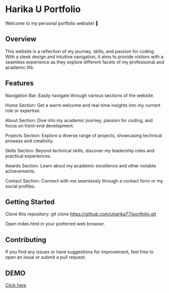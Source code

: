 # Harika U Portfolio

Welcome to my personal portfolio website! 🚀

## Overview

This website is a reflection of my journey, skills, and passion for coding. With a sleek design and intuitive navigation, it aims to provide visitors with a seamless experience as they explore different facets of my professional and academic life.

## Features

Navigation Bar: Easily navigate through various sections of the website.

Home Section: Get a warm welcome and real-time insights into my current role or expertise.

About Section: Dive into my academic journey, passion for coding, and focus on front-end development.

Projects Section: Explore a diverse range of projects, showcasing technical prowess and creativity.

Skills Section: Beyond technical skills, discover my leadership roles and practical experiences.

Awards Section: Learn about my academic excellence and other notable achievements.

Contact Section: Connect with me seamlessly through a contact form or my social profiles.

## Getting Started

Clone this repository: git clone https://github.com/uharika77/portfolio.git

Open index.html in your preferred web browser.

## Contributing

If you find any issues or have suggestions for improvement, feel free to open an issue or submit a pull request.

## DEMO
[Click here](https://uharika77.github.io/Portfolio/)
